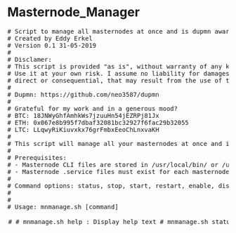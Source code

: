# Masternode_Manager

<pre>
# Script to manage all masternodes at once and is dupmn aware
# Created by Eddy Erkel
# Version 0.1 31-05-2019
#
# Disclamer:
# This script is provided "as is", without warranty of any kind.
# Use it at your own risk. I assume no liability for damages,
# direct or consequential, that may result from the use of this script.
#
# Dupmn: https://github.com/neo3587/dupmn
#
# Grateful for my work and in a generous mood?
# BTC: 18JNWyGhfAmhkWs7jzuuHn54jEZRPj81Jx
# ETH: 0x067e8b995f7dbaf32081bc32927f6fac29b32055
# LTC: LLqwyRiKiuvxkx76grFmbxEeoChLnxvaKH
#
# This script will manage all your masternodes at once and is dupmn aware.
# 
# Prerequisites:
# - Masternode CLI files are stored in /usr/local/bin/ or /usr/bin/
# - Masternode .service files must exist for each masternode (in /etc/systemd/system/)
# 
# Command options: status, stop, start, restart, enable, disable, list, showconf, backupconf, replace, <cli-command(s)>
# 
# 
# Usage: mnmanage.sh [command] <option> <option>
# 
# mnmanage.sh help                      : Display help text
# mnmanage.sh status                    : Display masternode services status (nonverbose/compact output)
# mnmanage.sh status verbose            : Display masternode services status (normal/verbose output)
# mnmanage.sh stop                      : Stop masternode services
# mnmanage.sh start                     : Start masternode services, followed by a short delay between masternodes
# mnmanage.sh restart                   : Stop and start masternode services, followed by a short delay between masternodes
# mnmanage.sh enable                    : Enable autostart of masternode services (not recommended with many masternodes on same server)
# mnmanage.sh disable                   : Disable masternode services
# mnmanage.sh list                      : List masternode.service and masternode-cli files
# mnmanage.sh showconf                  : Type contents of masternodename.conf files
# mnmanage.sh backupconf                : Create backups of masternodename.conf to masternodename.conf.yymmdd_hhmmss
# mnmanage.sh backupconf string         : Create backups of masternodename.conf to masternodename.conf.string
# mnmanage.sh replace stringA stringB   : Replace stringA with stringB in masternodename.conf files (a backup copy of masternodenam.conf will be created)
# 
# mnmanage.sh <cli-command(s)>          : Execute masternode cli commands (like 'mn-cli masternode status', 'mn-cli getinfo')
# mnmanage.sh masternode status         : Execute masternode cli command 'masternode status' (nonverbose/compact output)
# mnmanage.sh masternode status verbose : Execute masternode cli command 'masternode status' (normal/verbose output)
# 
# *** Be carefull, commands are executed for all your masternodes! ***
</pre>